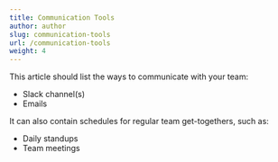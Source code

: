```yaml
---
title: Communication Tools
author: author
slug: communication-tools
url: /communication-tools
weight: 4
---
```


This article should list the ways to communicate with your team:
* Slack channel(s)
* Emails

It can also contain schedules for regular team get-togethers, such as:
* Daily standups
* Team meetings
